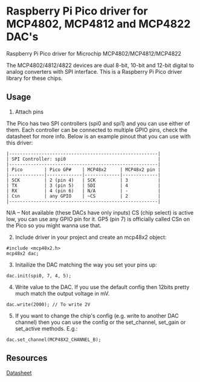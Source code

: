 # Raspberry Pi Pico driver for MCP4802, MCP4812 and MCP4822 DAC's

Raspberry Pi Pico driver for Microchip MCP4802/MCP4812/MCP4822

The MCP4802/4812/4822 devices are dual 8-bit, 10-bit and 12-bit digital to
analog converters with SPI interface. This is a Raspberry Pi Pico driver library 
for these chips.


## Usage

1. Attach pins

The Pico has two SPI controllers (spi0 and spi1) and you can use either of 
them. Each controller can be connected to multiple GPIO pins, check the 
datasheet for more info. Below is an example pinout that you can use with 
this driver:

```
|-------------------------------------------------------|
| SPI Controller: spi0                                  |
|-------------------------------------------------------|
| Pico        | Pico GP#    | MCP48x2     | MCP48x2 pin |
|-------------|-------------|-------------|-------------|
| SCK         | 2 (pin 4)   | SCK         | 3           |
| TX          | 3 (pin 5)   | SDI         | 4           |
| RX          | 4 (pin 6)   | N/A         | -           |
| Csn         | any GPIO    | ~CS         | 2           |
|-------------------------------------------------------|
```

N/A – Not available (these DACs have only inputs)
CS (chip select) is active low, you can use any GPIO pin for it. GP5
(pin 7) is officially called CSn on the Pico so you might wanna use that.

2. Include driver in your project and create an mcp48x2 object:

```
#include <mcp48x2.h>
mcp48x2 dac;
```

3. Initailize the DAC matching the way you set your pins up:

```
dac.init(spi0, 7, 4, 5);
```

4. Write value to the DAC. If you use the default config then 12bits pretty much 
match the output voltage in mV.

```
dac.write(2000); // To write 2V
```

5. If you want to change the chip's config (e.g. write to another DAC channel) 
then you can use the config or the set_channel, set_gain or set_active methods. 
E.g.:

```
dac.set_channel(MCP48X2_CHANNEL_B);
```

## Resources
[Datasheet](https://ww1.microchip.com/downloads/en/DeviceDoc/20002249B.pdf)

